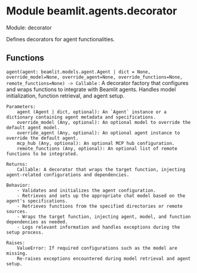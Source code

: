Module beamlit.agents.decorator
===============================
Module: decorator

Defines decorators for agent functionalities.

Functions
---------

`agent(agent: beamlit.models.agent.Agent | dict = None, override_model=None, override_agent=None, override_functions=None, remote_functions=None) ‑> Callable`
:   A decorator factory that configures and wraps functions to integrate with Beamlit agents.
    Handles model initialization, function retrieval, and agent setup.
    
    Parameters:
        agent (Agent | dict, optional): An `Agent` instance or a dictionary containing agent metadata and specifications.
        override_model (Any, optional): An optional model to override the default agent model.
        override_agent (Any, optional): An optional agent instance to override the default agent.
        mcp_hub (Any, optional): An optional MCP hub configuration.
        remote_functions (Any, optional): An optional list of remote functions to be integrated.
    
    Returns:
        Callable: A decorator that wraps the target function, injecting agent-related configurations and dependencies.
    
    Behavior:
        - Validates and initializes the agent configuration.
        - Retrieves and sets up the appropriate chat model based on the agent's specifications.
        - Retrieves functions from the specified directories or remote sources.
        - Wraps the target function, injecting agent, model, and function dependencies as needed.
        - Logs relevant information and handles exceptions during the setup process.
    
    Raises:
        ValueError: If required configurations such as the model are missing.
        Re-raises exceptions encountered during model retrieval and agent setup.